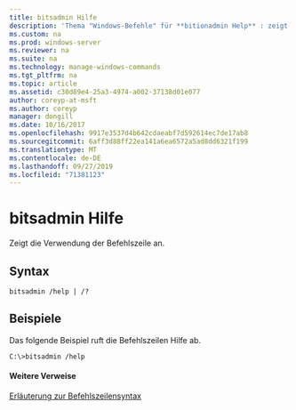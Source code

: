 ```yaml
---
title: bitsadmin Hilfe
description: 'Thema "Windows-Befehle" für **bitionadmin Help** : zeigt die Verwendung der Befehlszeile an.'
ms.custom: na
ms.prod: windows-server
ms.reviewer: na
ms.suite: na
ms.technology: manage-windows-commands
ms.tgt_pltfrm: na
ms.topic: article
ms.assetid: c30d89e4-25a3-4974-a002-37138d01e077
author: coreyp-at-msft
ms.author: coreyp
manager: dongill
ms.date: 10/16/2017
ms.openlocfilehash: 9917e3537d4b642cdaeabf7d592614ec7de17ab8
ms.sourcegitcommit: 6aff3d88ff22ea141a6ea6572a5ad8dd6321f199
ms.translationtype: MT
ms.contentlocale: de-DE
ms.lasthandoff: 09/27/2019
ms.locfileid: "71381123"
---
```

# <a name="bitsadmin-help"></a>bitsadmin Hilfe



Zeigt die Verwendung der Befehlszeile an.

## <a name="syntax"></a>Syntax

```
bitsadmin /help | /?
```

## <a name="BKMK_examples"></a>Beispiele

Das folgende Beispiel ruft die Befehlszeilen Hilfe ab.
```
C:\>bitsadmin /help
```

#### <a name="additional-references"></a>Weitere Verweise

[Erläuterung zur Befehlszeilensyntax](command-line-syntax-key.md)